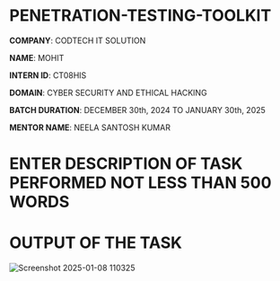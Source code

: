 # PENETRATION-TESTING-TOOLKIT

**COMPANY**: CODTECH IT SOLUTION

**NAME**: MOHIT

**INTERN ID**: CT08HIS

**DOMAIN**: CYBER SECURITY AND ETHICAL HACKING

**BATCH DURATION**: DECEMBER 30th, 2024 TO JANUARY 30th, 2025

**MENTOR NAME**: NEELA SANTOSH KUMAR

# ENTER DESCRIPTION OF TASK PERFORMED NOT LESS THAN 500 WORDS

# OUTPUT OF THE TASK
![Screenshot 2025-01-08 110325](https://github.com/user-attachments/assets/10007e92-38e5-49ef-a24a-40651fef4d65)

